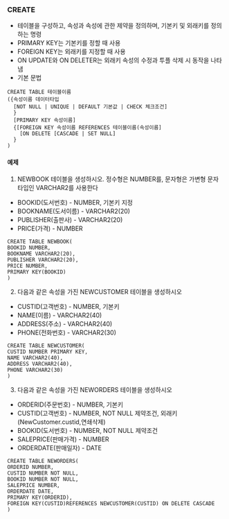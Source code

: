### CREATE
- 테이블을 구성하고, 속성과 속성에 관한 제약을 정의하며, 기본키 및 외래키를 정의하는 명령
- PRIMARY KEY는 기본키를 정할 때 사용
- FOREIGN KEY는 외래키를 지정할 때 사용
- ON UPDATE와 ON DELETER는 외래키 속성의 수정과 투플 삭제 시 동작을 나타냄
- 기본 문법
```
CREATE TABLE 테이블이름
({속성이름 데이터타입
  [NOT NULL | UNIQUE | DEFAULT 기본값 | CHECK 체크조건]
  }
  [PRIMARY KEY 속성이름]
  {[FOREIGN KEY 속성이름 REFERENCES 테이블이름(속성이름]
    [ON DELETE [CASCADE | SET NULL]
  }
)
```
#### 예제
1. NEWBOOK 테이블을 생성하시오. 정수형은 NUMBER를, 문자형은 가변형 문자 타입인 VARCHAR2를 사용한다
- BOOKID(도서번호) - NUMBER, 기본키 지정
- BOOKNAME(도서이름) - VARCHAR2(20)
- PUBLISHER(출판사) - VARCHAR2(20)
- PRICE(가격) - NUMBER
```
CREATE TABLE NEWBOOK(
BOOKID NUMBER,
BOOKNAME VARCHAR2(20),
PUBLISHER VARCHAR2(20),
PRICE NUMBER,
PRIMARY KEY(BOOKID)
)
```
2. 다음과 같은 속성을 가진 NEWCUSTOMER 테이블을 생성하시오
- CUSTID(고객번호) - NUMBER, 기본키
- NAME(이름) - VARCHAR2(40)
- ADDRESS(주소) - VARCHAR2(40)
- PHONE(전화번호) - VARCHAR2(30)
```
CREATE TABLE NEWCUSTOMER(
CUSTID NUMBER PRIMARY KEY,
NAME VARCHAR2(40),
ADDRESS VARCHAR2(40),
PHONE VARCHAR2(30)
)
```

3. 다음과 같은 속성을 가진 NEWORDERS 테이블을 생성하시오
- ORDERID(주문번호) - NUMBER, 기본키
- CUSTID(고객번호) - NUMBER, NOT NULL 제약조건, 외래키(NewCustomer.custid,연쇄삭제)
- BOOKID(도서번호) - NUMBER, NOT NULL 제약조건
- SALEPRICE(판매가격) - NUMBER
- ORDERDATE(판매일자) - DATE
```
CREATE TABLE NEWORDERS(
ORDERID NUMBER,
CUSTID NUMBER NOT NULL,
BOOKID NUMBER NOT NULL,
SALEPRICE NUMBER,
ORDERDATE DATE,
PRIMARY KEY(ORDERID),
FOREIGN KEY(CUSTID)REFERENCES NEWCUSTOMER(CUSTID) ON DELETE CASCADE
)
```
